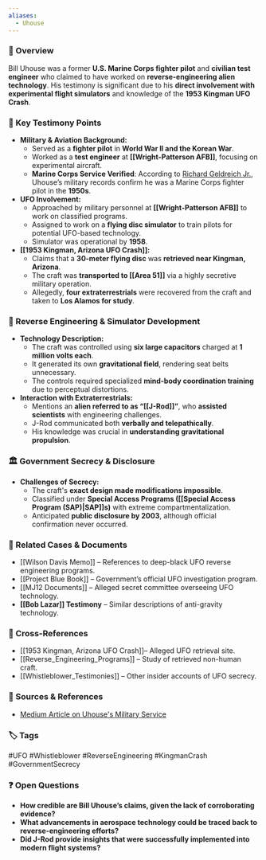 ```yaml
---
aliases:
  - Uhouse
---
```


### 📌 Overview

Bill Uhouse was a former **U.S. Marine Corps fighter pilot** and **civilian test engineer** who claimed to have worked on **reverse-engineering alien technology**. His testimony is significant due to his **direct involvement with experimental flight simulators** and knowledge of the **1953 Kingman UFO Crash**.

### 🎤 Key Testimony Points

- **Military & Aviation Background:**
    - Served as a **fighter pilot** in **World War II and the Korean War**.
    - Worked as a **test engineer** at **[[Wright-Patterson AFB]]**, focusing on experimental aircraft.
    - **Marine Corps Service Verified**: According to [Richard Geldreich Jr.](https://medium.com/@richgel99/william-bill-g-uhouses-marine-corps-service-verified-53890a291fac), Uhouse’s military records confirm he was a Marine Corps fighter pilot in the **1950s**.
- **UFO Involvement:**
    - Approached by military personnel at **[[Wright-Patterson AFB]]** to work on classified programs.
    - Assigned to work on a **flying disc simulator** to train pilots for potential UFO-based technology.
    - Simulator was operational by **1958**.
- **[[1953 Kingman, Arizona UFO Crash]]:**
    - Claims that a **30-meter flying disc** was **retrieved near Kingman, Arizona**.
    - The craft was **transported to [[Area 51]]** via a highly secretive military operation.
    - Allegedly, **four extraterrestrials** were recovered from the craft and taken to **Los Alamos for study**.

### 🚀 Reverse Engineering & Simulator Development

- **Technology Description:**
    - The craft was controlled using **six large capacitors** charged at **1 million volts each**.
    - It generated its own **gravitational field**, rendering seat belts unnecessary.
    - The controls required specialized **mind-body coordination training** due to perceptual distortions.
- **Interaction with Extraterrestrials:**
    - Mentions an **alien referred to as “[[J-Rod]]”**, who **assisted scientists** with engineering challenges.
    - J-Rod communicated both **verbally and telepathically**.
    - His knowledge was crucial in **understanding gravitational propulsion**.

### 🏛 Government Secrecy & Disclosure

- **Challenges of Secrecy:**
    - The craft's **exact design made modifications impossible**.
    - Classified under **Special Access Programs ([[Special Access Program (SAP)|SAP]]s)** with extreme compartmentalization.
    - Anticipated **public disclosure by 2003**, although official confirmation never occurred.

### 📜 Related Cases & Documents

- [[Wilson Davis Memo]] – References to deep-black UFO reverse engineering programs.
- [[Project Blue Book]] – Government’s official UFO investigation program.
- [[MJ12 Documents]] – Alleged secret committee overseeing UFO technology.
- **[[Bob Lazar]] Testimony** – Similar descriptions of anti-gravity technology.

### 🔗 Cross-References

-  [[1953 Kingman, Arizona UFO Crash]]– Alleged UFO retrieval site.
- [[Reverse_Engineering_Programs]] – Study of retrieved non-human craft.
- [[Whistleblower_Testimonies]] – Other insider accounts of UFO secrecy.

### 📜 Sources & References

- [Medium Article on Uhouse's Military Service](https://medium.com/@richgel99/william-bill-g-uhouses-marine-corps-service-verified-53890a291fac)

### 🏷 Tags

#UFO #Whistleblower #ReverseEngineering #KingmanCrash #GovernmentSecrecy

### ❓ Open Questions

- **How credible are Bill Uhouse’s claims, given the lack of corroborating evidence?**
- **What advancements in aerospace technology could be traced back to reverse-engineering efforts?**
- **Did J-Rod provide insights that were successfully implemented into modern flight systems?**